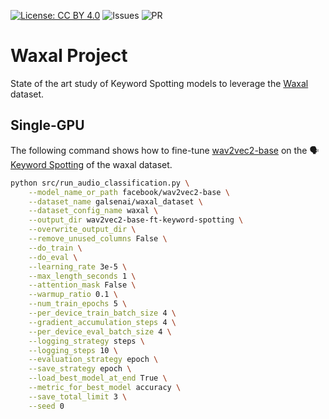 [![License: CC BY 4.0](https://img.shields.io/badge/License-CC%20BY%204.0-lightgrey.svg)](https://creativecommons.org/licenses/by/4.0/)
![Issues](https://img.shields.io/github/issues/Galsenaicommunity/waxal-project)
![PR](https://img.shields.io/github/issues-pr/Galsenaicommunity/waxal-project)

# Waxal Project
State of the art study of Keyword Spotting models to leverage the [Waxal](https://k4all.org/project/keyword-spotting-with-african-languages/) dataset.


## Single-GPU

The following command shows how to fine-tune [wav2vec2-base](https://huggingface.co/facebook/wav2vec2-base) on the 🗣️ [Keyword Spotting](https://huggingface.co/datasets/galsenai/waxal_dataset) of the waxal dataset.

```bash
python src/run_audio_classification.py \
    --model_name_or_path facebook/wav2vec2-base \
    --dataset_name galsenai/waxal_dataset \
    --dataset_config_name waxal \
    --output_dir wav2vec2-base-ft-keyword-spotting \
    --overwrite_output_dir \
    --remove_unused_columns False \
    --do_train \
    --do_eval \
    --learning_rate 3e-5 \
    --max_length_seconds 1 \
    --attention_mask False \
    --warmup_ratio 0.1 \
    --num_train_epochs 5 \
    --per_device_train_batch_size 4 \
    --gradient_accumulation_steps 4 \
    --per_device_eval_batch_size 4 \
    --logging_strategy steps \
    --logging_steps 10 \
    --evaluation_strategy epoch \
    --save_strategy epoch \
    --load_best_model_at_end True \
    --metric_for_best_model accuracy \
    --save_total_limit 3 \
    --seed 0
```
